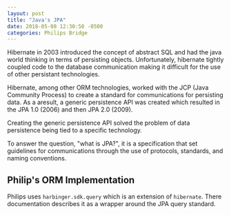 ```yaml
---
layout: post
title: "Java's JPA" 
date: 2018-05-08 12:30:50 -0500
categories: Philips Bridge
---
```


Hibernate in 2003 introduced the concept of abstract SQL and had the java world thinking in terms of persisting objects. Unfortunately, hibernate tightly coupled code to the database communication making it difficult for the use of other persistant technologies. 

Hibernate, among other ORM technologies, worked with the JCP (Java Community Process) to create a standard for communications for persisting data. As a aresult, a generic persistence API was created which resulted in the JPA 1.0 (2006) and then JPA 2.0 (2009). 

Creating the generic persistence API solved the problem of data persistence being tied to a specific technology. 

To answer the question, "what is JPA?", it is a specification that set guidelines for communications through the use of protocols, standards, and naming conventions. 

## Philip's ORM Implementation

Philips uses `harbinger.sdk.query` which is an extension of `hibernate`. There documentation describes it as a wrapper around the JPA query standard. 
